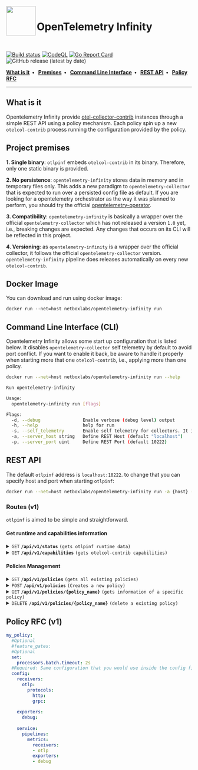 <img src="docs/images/logo.png" align="left" width="80px"/>

# OpenTelemetry Infinity

<br clear="left"/>

[![Build status](https://github.com/netboxlabs/opentelemetry-infinity/actions/workflows/build.yaml/badge.svg)](https://github.com/netboxlabs/opentelemetry-infinity/actions)
[![CodeQL](https://github.com/netboxlabs/opentelemetry-infinity/workflows/CodeQL/badge.svg)](https://github.com/netboxlabs/opentelemetry-infinity/security/code-scanning)
[![Go Report Card](https://goreportcard.com/badge/github.com/netboxlabs/opentelemetry-infinity)](https://goreportcard.com/report/github.com/netboxlabs/opentelemetry-infinity)
![GitHub release (latest by date)](https://img.shields.io/github/v/release/netboxlabs/opentelemetry-infinity)

<p align="left">
  <strong>
  <a href="#what-is-it">What is it</a>&nbsp;&nbsp;&bull;&nbsp;&nbsp;
    <a href="#project-premises">Premises</a>&nbsp;&nbsp;&bull;&nbsp;&nbsp;
    <a href="#command-line-interface-cli">Command Line Interface</a>&nbsp;&nbsp;&bull;&nbsp;&nbsp;
    <a href="#rest-api">REST API</a>&nbsp;&nbsp;&bull;&nbsp;&nbsp;
    <a href="#policy-rfc-v1">Policy RFC</a>
  </strong>
</p>

---

## What is it
Opentelemetry Infinity provide [otel-collector-contrib](https://github.com/open-telemetry/opentelemetry-collector-contrib) instances through a simple REST API using a policy mechanism. Each policy spin up a new `otelcol-contrib` process running the configuration provided by the policy.

## Project premises
**1. Single binary**: `otlpinf` embeds `otelcol-contrib` in its binary. Therefore, only one static binary is provided.

**2. No persistence**: `opentelemetry-infinity` stores data in memory and in temporary files only. This adds a new paradigm to `opentelemetry-collector` that is expected to run over a persisted config file as default. If you are looking for a opentelemetry orchestrator as the way it was planned to perform, you should try the official [opentelemetry-operator](https://github.com/open-telemetry/opentelemetry-operator).

**3. Compatibility**: `opentelemetry-infinity` is basically a wrapper over the official `opentelemetry-collector` which has not released a version `1.0` yet, i.e., breaking changes are expected. Any changes that occurs on its CLI will be reflected in this project.

**4. Versioning**: as `opentelemetry-infinity` is a wrapper over the official collector, it follows the official `opentelemetry-collector` version. `opentelemetry-infinity` pipeline does  releases automatically on every new `otelcol-contrib`. 

## Docker Image
You can download and run using docker image:
```
docker run --net=host netboxlabs/opentelemetry-infinity run
```
## Command Line Interface (CLI)
Opentelemetry Infinity allows some start up configuration that is listed below. It disables `opentelemetry-collector` self telemetry by default to avoid port conflict. If you want to enable it back, be aware to handle it properly when starting more that one `otelcol-contrib`, i.e., applying more than one policy.
```sh
docker run --net=host netboxlabs/opentelemetry-infinity run --help

Run opentelemetry-infinity

Usage:
  opentelemetry-infinity run [flags]

Flags:
  -d, --debug                Enable verbose (debug level) output
  -h, --help                 help for run
  -s, --self_telemetry       Enable self telemetry for collectors. It is disabled by default to avoid port conflict
  -a, --server_host string   Define REST Host (default "localhost")
  -p, --server_port uint     Define REST Port (default 10222)
```


## REST API
The default `otlpinf` address is `localhost:10222`. to change that you can specify host and port when starting `otlpinf`:
```sh
docker run --net=host netboxlabs/opentelemetry-infinity run -a {host} -p {port}
```

### Routes (v1)
`otlpinf` is aimed to be simple and straightforward. 

#### Get runtime and capabilities information

<details>
 <summary><code>GET</code> <code><b>/api/v1/status</b></code> <code>(gets otlpinf runtime data)</code></summary>

##### Parameters

> None

##### Responses

> | http code     | content-type                      | response                                                            |
> |---------------|-----------------------------------|---------------------------------------------------------------------|
> | `200`         | `application/json; charset=utf-8` | JSON data                                                           |

##### Example cURL

> ```javascript
>  curl -X GET -H "Content-Type: application/json" http://localhost:10222/api/v1/status
> ```

</details>

<details>
 <summary><code>GET</code> <code><b>/api/v1/capabilities</b></code> <code>(gets otelcol-contrib capabilities)</code></summary>

##### Parameters

> None

##### Responses

> | http code     | content-type                      | response                                                            |
> |---------------|-----------------------------------|---------------------------------------------------------------------|
> | `200`         | `application/json; charset=utf-8` | JSON data                                                           |

##### Example cURL

> ```javascript
>  curl -X GET -H "Content-Type: application/json" http://localhost:10222/api/v1/capabilities
> ```

</details>

#### Policies Management

<details>
 <summary><code>GET</code> <code><b>/api/v1/policies</b></code> <code>(gets all existing policies)</code></summary>

##### Parameters

> None

##### Responses

> | http code     | content-type                      | response                                                            |
> |---------------|-----------------------------------|---------------------------------------------------------------------|
> | `200`         | `application/json; charset=utf-8` | JSON array containing all applied policy names                      |

##### Example cURL

> ```javascript
>  curl -X GET -H "Content-Type: application/json" http://localhost:10222/api/v1/policies
> ```

</details>


<details>
 <summary><code>POST</code> <code><b>/api/v1/policies</b></code> <code>(Creates a new policy)</code></summary>

##### Parameters

> | name      |  type     | data type               | description                                                           |
> |-----------|-----------|-------------------------|-----------------------------------------------------------------------|
> | None      |  required | YAML object             | yaml format specified in [Policy RFC](#policy-rfc-v1)                 |
 

##### Responses

> | http code     | content-type                       | response                                                            |
> |---------------|------------------------------------|---------------------------------------------------------------------|
> | `201`         | `application/x-yaml; charset=UTF-8`| YAML object                                                         |
> | `400`         | `application/json; charset=UTF-8`  | `{ "message": "invalid Content-Type. Only 'application/x-yaml' is supported" }`|
> | `400`         | `application/json; charset=UTF-8`  | Any policy error                                                    |
> | `400`         | `application/json; charset=UTF-8`  | `{ "message": "only single policy allowed per request" }`           |
> | `403`         | `application/json; charset=UTF-8`  | `{ "message": "config field is required" }`                         |
> | `409`         | `application/json; charset=UTF-8`  | `{ "message": "policy already exists" }`                            |
 

##### Example cURL

> ```javascript
>  curl -X POST -H "Content-Type: application/x-yaml" --data @post.yaml http://localhost:10222/api/v1/policies
> ```

</details>

<details>
 <summary><code>GET</code> <code><b>/api/v1/policies/{policy_name}</b></code> <code>(gets information of a specific policy)</code></summary>

##### Parameters

> | name              |  type     | data type      | description                         |
> |-------------------|-----------|----------------|-------------------------------------|
> |   `policy_name`   |  required | string         | The unique policy name              |

##### Responses

> | http code     | content-type                        | response                                                            |
> |---------------|-------------------------------------|---------------------------------------------------------------------|
> | `200`         | `application/x-yaml; charset=UTF-8` | YAML object                                                         |
> | `404`         | `application/json; charset=UTF-8`   | `{ "message": "policy not found" }`                                 |

##### Example cURL

> ```javascript
>  curl -X GET http://localhost:10222/api/v1/policies/my_policy
> ```

</details>

<details>
 <summary><code>DELETE</code> <code><b>/api/v1/policies/{policy_name}</b></code> <code>(delete a existing policy)</code></summary>

##### Parameters

> | name              |  type     | data type      | description                         |
> |-------------------|-----------|----------------|-------------------------------------|
> |   `policy_name`   |  required | string         | The unique policy name              |

##### Responses

> | http code     | content-type                      | response                                                            |
> |---------------|-----------------------------------|---------------------------------------------------------------------|
> | `200`         | `application/json; charset=UTF-8` | `{ "message": "my_policy was deleted" }`                            |
> | `404`         | `application/json; charset=UTF-8` | `{ "message": "policy not found" }`                                 |

##### Example cURL

> ```javascript
>  curl -X DELETE http://localhost:10222/api/v1/policies/my_policy
> ```

</details>

## Policy RFC (v1)

```yaml
my_policy:
  #Optional
  #feature_gates:
  #Optional
  set:
    processors.batch.timeout: 2s
  #Required: Same configuration that you would use inside the config file passed to a otel-collector
  config:
    receivers:
      otlp:
        protocols:
          http:
          grpc: 
 
    exporters:
      debug:
      
    service:
      pipelines:
        metrics:
          receivers:
          - otlp
          exporters:
          - debug
```
